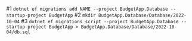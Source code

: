 #1 
`dotnet ef migrations add NAME --project BudgetApp.Database --startup-project BudgetApp`
#2 
`mkdir BudgetApp.Database/Database/2022-10-04`
#3
`dotnet ef migrations script --project BudgetApp.Database --startup-project BudgetApp > BudgetApp.Database/Database/2022-10-04/db.sql`